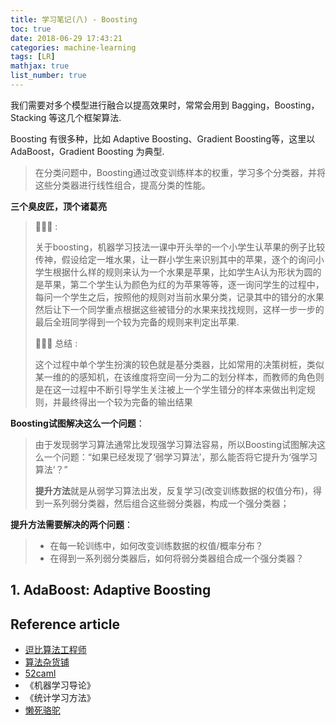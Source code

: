 ```yaml
---
title: 学习笔记(八) - Boosting
toc: true
date: 2018-06-29 17:43:21
categories: machine-learning
tags: [LR]
mathjax: true
list_number: true
---
```


<script type="text/x-mathjax-config">
  MathJax.Hub.Config({
    extensions: ["tex2jax.js"],
    jax: ["input/TeX"],
    tex2jax: {
      inlineMath: [ ['$','$'], ['\\(','\\)'] ],
      displayMath: [ ['$$','$$']],
      processEscapes: true
    }
  });
</script>
<script type="text/javascript" src="https://cdn.mathjax.org/mathjax/latest/MathJax.js?config=TeX-AMS_HTML,http://myserver.com/MathJax/config/local/local.js">
</script>

我们需要对多个模型进行融合以提高效果时，常常会用到 Bagging，Boosting，Stacking 等这几个框架算法.

Boosting 有很多种，比如 Adaptive Boosting、Gradient Boosting等，这里以AdaBoost，Gradient Boosting 为典型.

<!-- more -->

> 在分类问题中，Boosting通过改变训练样本的权重，学习多个分类器，并将这些分类器进行线性组合，提高分类的性能。

**三个臭皮匠，顶个诸葛亮**

> 🌰🌰🌰 :
> 
> 关于boosting，机器学习技法一课中开头举的一个小学生认苹果的例子比较传神，假设给定一堆水果，让一群小学生来识别其中的苹果，逐个的询问小学生根据什么样的规则来认为一个水果是苹果，比如学生A认为形状为圆的是苹果，第二个学生认为颜色为红的为苹果等等，逐一询问学生的过程中，每问一个学生之后，按照他的规则对当前水果分类，记录其中的错分的水果然后让下一个同学重点根据这些被错分的水果来找找规则，这样一步一步的最后全班同学得到一个较为完备的规则来判定出苹果.
> 
> 🌰🌰🌰 总结 :
> 
> 这个过程中单个学生扮演的较色就是基分类器，比如常用的决策树桩，类似某一维的的感知机，在该维度将空间一分为二的划分样本，而教师的角色则是在这一过程中不断引导学生关注被上一个学生错分的样本来做出判定规则，并最终得出一个较为完备的输出结果

**Boosting试图解决这么一个问题**：

> 由于发现弱学习算法通常比发现强学习算法容易，所以Boosting试图解决这么一个问题：“如果已经发现了‘弱学习算法’，那么能否将它提升为‘强学习算法’？”
>
> **提升方法**就是从弱学习算法出发，反复学习(改变训练数据的权值分布)，得到一系列弱分类器，然后组合这些弱分类器，构成一个强分类器；

**提升方法需要解决的两个问题**：

> - 在每一轮训练中，如何改变训练数据的权值/概率分布？
> - 在得到一系列弱分类器后，如何将弱分类器组合成一个强分类器？

## 1. AdaBoost: Adaptive Boosting

## Reference article

- [逗比算法工程师][9]
- [算法杂货铺][10]
- [52caml][11]
- 《机器学习导论》
- 《统计学习方法》
- [懒死骆驼][12]


[c1]: http://blog.csdn.net/blueloveyyt/article/details/45013403
[c2]: http://blog.csdn.net/ljp812184246/article/details/47402639

[1]: /images/model-dt-01.jpg
[2]: /images/model-dt-02.png
[3]: /2016/08/18/ml-entropy-base/
[4]: /2016/08/24/ml-CART/

[5]: https://en.wikipedia.org/wiki/Heuristic_(computer_science)
[6]: https://en.wikipedia.org/wiki/Greedy_algorithm
[7]: https://en.wikipedia.org/wiki/ID3_algorithm
[8]: https://en.wikipedia.org/wiki/C4.5_algorithm

[9]: http://www.cnblogs.com/fengfenggirl/p/classsify_decision_tree.html
[10]: http://www.52caml.com/
[11]: http://www.cnblogs.com/leoo2sk/archive/2010/09/19/decision-tree.html
[12]: http://izhaoyi.top/2017/06/19/Decision-Tree
[13]: https://www.zybuluo.com/mdeditor
